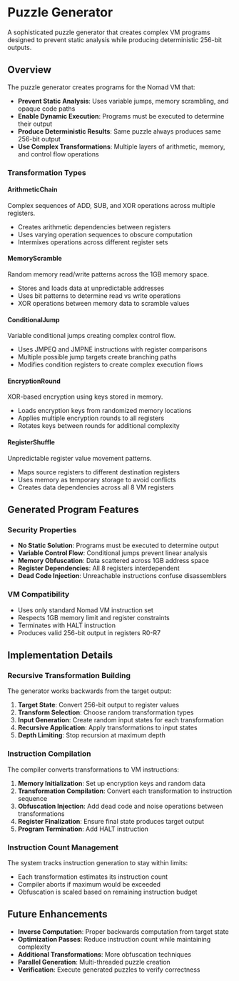 # Puzzle Generator

A sophisticated puzzle generator that creates complex VM programs designed to prevent static analysis while producing deterministic 256-bit outputs.

## Overview

The puzzle generator creates programs for the Nomad VM that:

- **Prevent Static Analysis**: Uses variable jumps, memory scrambling, and opaque code paths
- **Enable Dynamic Execution**: Programs must be executed to determine their output
- **Produce Deterministic Results**: Same puzzle always produces same 256-bit output
- **Use Complex Transformations**: Multiple layers of arithmetic, memory, and control flow operations

### Transformation Types

#### ArithmeticChain
Complex sequences of ADD, SUB, and XOR operations across multiple registers.
- Creates arithmetic dependencies between registers
- Uses varying operation sequences to obscure computation
- Intermixes operations across different register sets

#### MemoryScramble
Random memory read/write patterns across the 1GB memory space.
- Stores and loads data at unpredictable addresses
- Uses bit patterns to determine read vs write operations
- XOR operations between memory data to scramble values

#### ConditionalJump
Variable conditional jumps creating complex control flow.
- Uses JMPEQ and JMPNE instructions with register comparisons
- Multiple possible jump targets create branching paths
- Modifies condition registers to create complex execution flows

#### EncryptionRound
XOR-based encryption using keys stored in memory.
- Loads encryption keys from randomized memory locations
- Applies multiple encryption rounds to all registers
- Rotates keys between rounds for additional complexity

#### RegisterShuffle
Unpredictable register value movement patterns.
- Maps source registers to different destination registers
- Uses memory as temporary storage to avoid conflicts
- Creates data dependencies across all 8 VM registers

## Generated Program Features

### Security Properties
- **No Static Solution**: Programs must be executed to determine output
- **Variable Control Flow**: Conditional jumps prevent linear analysis
- **Memory Obfuscation**: Data scattered across 1GB address space
- **Register Dependencies**: All 8 registers interdependent
- **Dead Code Injection**: Unreachable instructions confuse disassemblers

### VM Compatibility
- Uses only standard Nomad VM instruction set
- Respects 1GB memory limit and register constraints
- Terminates with HALT instruction
- Produces valid 256-bit output in registers R0-R7

## Implementation Details

### Recursive Transformation Building
The generator works backwards from the target output:

1. **Target State**: Convert 256-bit output to register values
2. **Transform Selection**: Choose random transformation types
3. **Input Generation**: Create random input states for each transformation
4. **Recursive Application**: Apply transformations to input states
5. **Depth Limiting**: Stop recursion at maximum depth

### Instruction Compilation
The compiler converts transformations to VM instructions:

1. **Memory Initialization**: Set up encryption keys and random data
2. **Transformation Compilation**: Convert each transformation to instruction sequence
3. **Obfuscation Injection**: Add dead code and noise operations between transformations
4. **Register Finalization**: Ensure final state produces target output
5. **Program Termination**: Add HALT instruction

### Instruction Count Management
The system tracks instruction generation to stay within limits:
- Each transformation estimates its instruction count
- Compiler aborts if maximum would be exceeded
- Obfuscation is scaled based on remaining instruction budget

## Future Enhancements

- **Inverse Computation**: Proper backwards computation from target state
- **Optimization Passes**: Reduce instruction count while maintaining complexity
- **Additional Transformations**: More obfuscation techniques
- **Parallel Generation**: Multi-threaded puzzle creation
- **Verification**: Execute generated puzzles to verify correctness
